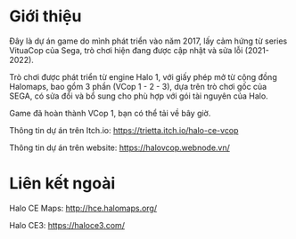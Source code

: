 # Giới thiệu
Đây là dự án game do mình phát triển vào năm 2017, lấy cảm hứng từ series VituaCop của Sega, trò chơi hiện đang được cập nhật và sửa lỗi (2021-2022).

Trò chơi được phát triển từ engine Halo 1, với giấy phép mở từ cộng đồng Halomaps, bao gồm 3 phần (VCop 1 - 2 - 3), dựa trên trò chơi gốc của SEGA, có sửa đổi và bổ sung cho phù hợp với gói tài nguyên của Halo.

Game đã hoàn thành VCop 1, bạn có thể tải về bây giờ.

Thông tin dự án trên Itch.io: https://trietta.itch.io/halo-ce-vcop

Thông tin dự án trên website: https://halovcop.webnode.vn/

# Liên kết ngoài
Halo CE Maps: http://hce.halomaps.org/

Halo CE3: https://haloce3.com/
